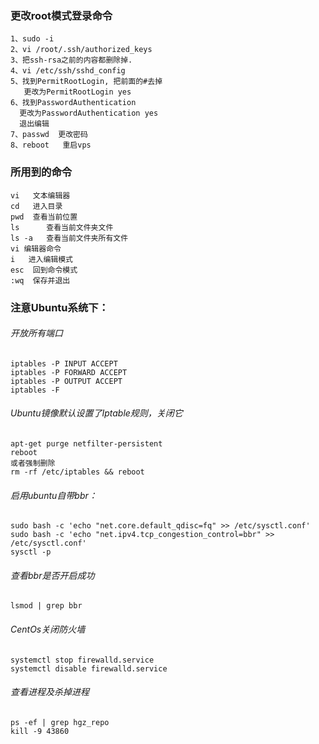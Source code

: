 ### 更改root模式登录命令

````shell
1、sudo -i
2、vi /root/.ssh/authorized_keys
3、把ssh-rsa之前的内容都删除掉.
4、vi /etc/ssh/sshd_config
5、找到PermitRootLogin, 把前面的#去掉
   更改为PermitRootLogin yes
6、找到PasswordAuthentication
  更改为PasswordAuthentication yes
  退出编辑
7、passwd  更改密码
8、reboot   重启vps
````

### 所用到的命令

```shell
vi   文本编辑器
cd   进入目录
pwd  查看当前位置
ls      查看当前文件夹文件
ls -a   查看当前文件夹所有文件
vi 编辑器命令
i   进入编辑模式
esc  回到命令模式
:wq  保存并退出
```

### 注意Ubuntu系统下：

###### 开放所有端口

```shell
iptables -P INPUT ACCEPT
iptables -P FORWARD ACCEPT
iptables -P OUTPUT ACCEPT
iptables -F
```

###### Ubuntu镜像默认设置了Iptable规则，关闭它

```shell
apt-get purge netfilter-persistent
reboot
或者强制删除
rm -rf /etc/iptables && reboot
```

###### 启用ubuntu自带bbr：      

```shell
sudo bash -c 'echo "net.core.default_qdisc=fq" >> /etc/sysctl.conf'
sudo bash -c 'echo "net.ipv4.tcp_congestion_control=bbr" >> /etc/sysctl.conf'
sysctl -p
```

###### 查看bbr是否开启成功

```shell
lsmod | grep bbr
```

###### CentOs关闭防火墙

```shell
systemctl stop firewalld.service
systemctl disable firewalld.service
```

###### 查看进程及杀掉进程
```shell
ps -ef | grep hgz_repo
kill -9 43860
```
